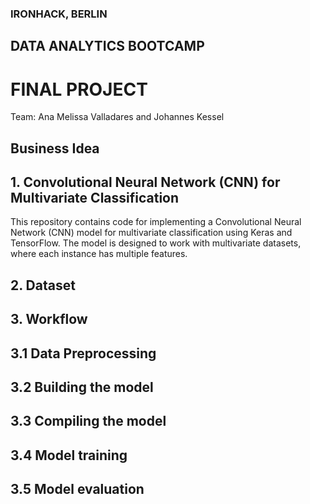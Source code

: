 ### IRONHACK, BERLIN
## DATA ANALYTICS BOOTCAMP
# FINAL PROJECT

Team: Ana Melissa Valladares and Johannes Kessel

## Business Idea

## 1. Convolutional Neural Network (CNN) for Multivariate Classification
This repository contains code for implementing a Convolutional Neural Network (CNN) model for multivariate classification using Keras and TensorFlow. The model is designed to work with multivariate datasets, where each instance has multiple features.

## 2. Dataset


## 3. Workflow


## 3.1 Data Preprocessing

## 3.2 Building the model

## 3.3 Compiling the model

## 3.4 Model training

## 3.5 Model evaluation





